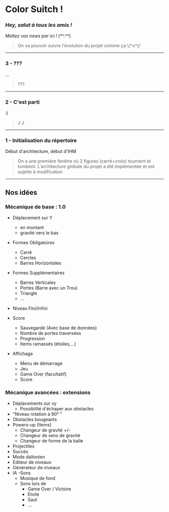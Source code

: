 # Color Suitch ! 

### ***Hey, salut à tous les amis !*** 

*Mettez vos news par ici !* (\*\^.\^\*)
>On va pouvoir suivre l'évolution du projet comme ça \\(\^o\^)\/


----------

### 3 - ???
...
> ???


----------

### 2 - C'est parti
:)
> J J

----------

### 1 - Initialisation du répertoire
Début d'architecture, début d'IHM
>On a une première fenêtre où 2 figures (carré+croix) tournent et tombent.
>L'architecture globale du projet a été implémentée et est sujette à modification


----------



## Nos idées 
### Mécanique de base : 1.0
- Déplacement sur Y 
	- en montant 
	- gravité vers le bas
- Formes Obligatoires
	- Carré
	- Cercles
	- Barres Horizontales
- Formes Supplémentaires
	- Barres Verticales
	- Portes (Barre avec un Trou)
	- Triangle
	- ...
- Niveau Fini/Infini
- Score
	- Sauvegardé (Avec base de données)
	- Nombre de portes traversées
	- Progression
	- Items ramassés (étoiles,...)
	
- Affichage 
	- Menu de démarrage
	- Jeu
	- Game Over (facultatif)
	- Score

### Mécanique avancées : extensions

- Déplacements sur xy
    - Possibilité d'échaper aux obstacles
- "Niveau rotation à 90° "
- Obstacles bougeants
- Powers-up (Items)
	- Changeur de gravité +/-
	- Changeur de sens de gravité
	- Changeur de forme de la balle
- Projectiles 
- Succès
- Mode daltonien
- Editeur de niveaux
- Générateur de niveaux
- IA
-Sons
    - Musique de fond
    - Sons lors de
        - Game Over / Victoire
        - Etoile
        - Saut
        - ...
